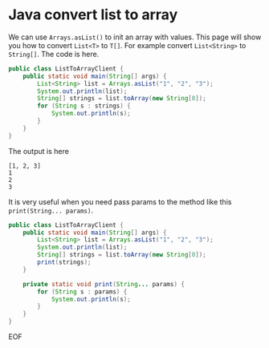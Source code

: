# Java convert list to array
We can use `Arrays.asList()` to init an array with values. This page will show you how to convert `List<T>` to `T[]`. For
example convert `List<String>` to `String[]`. The code is here.
```java
public class ListToArrayClient {
    public static void main(String[] args) {
        List<String> list = Arrays.asList("1", "2", "3");
        System.out.println(list);
        String[] strings = list.toArray(new String[0]);
        for (String s : strings) {
            System.out.println(s);
        }
    }
}
```
The output is here
```
[1, 2, 3]
1
2
3
```
It is very useful when you need pass params to the method like this `print(String... params)`. 
```java
public class ListToArrayClient {
    public static void main(String[] args) {
        List<String> list = Arrays.asList("1", "2", "3");
        System.out.println(list);
        String[] strings = list.toArray(new String[0]);
        print(strings);
    }

    private static void print(String... params) {
        for (String s : params) {
            System.out.println(s);
        }
    }
}
```

EOF